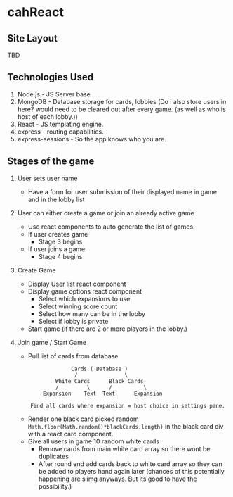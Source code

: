 # cahReact

## Site Layout

TBD

## Technologies Used

1. Node.js - JS Server base
2. MongoDB - Database storage for cards, lobbies (Do i also store users in here? would need to be cleared out after every game. (as well as who is host of each lobby.))
3. React - JS templating engine.
4. express - routing capabilities.
5. express-sessions - So the app knows who you are.


## Stages of the game

1. User sets user name
    - Have a form for user submission of their displayed name in game and in the lobby list

2. User can either create a game or join an already active game
    - Use react components to auto generate the list of games.
    - If user creates game
        - Stage 3 begins
    - If user joins a game
        - Stage 4 begins

3. Create Game
    - Display User list react component
    - Display game options react component
        - Select which expansions to use
        - Select winning score count
        - Select how many can be in the lobby
        - Select if lobby is private
    - Start game (if there are 2 or more players in the lobby.)

4. Join game / Start Game
    - Pull list of cards from database
    ```
                     Cards ( Database )
                      /               \
                White Cards      Black Cards
                /         \      /          \
            Expansion    Text  Text      Expansion
    
        Find all cards where expansion = host choice in settings pane.
    ```
    - Render one black card picked random `Math.floor(Math.random()*blackCards.length)` in the black card div with a react card component.
    - Give all users in game 10 random white cards
      - Remove cards from main white card array so there wont be duplicates
      - After round end add cards back to white card array so they can be added to players hand again later (chances of this potentially happening are slimg anyways. But its good to have the possibility.)
